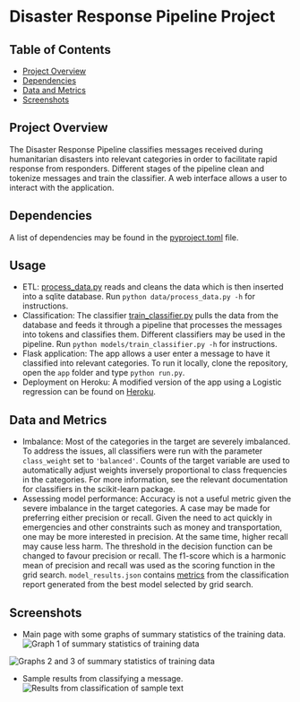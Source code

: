 # Disaster Response Pipeline Project

## Table of Contents
* [Project Overview](#project-overview)
* [Dependencies](#dependencies)
* [Data and Metrics](#data-and-metrics)
* [Screenshots](#screenshots)

## Project Overview

The Disaster Response Pipeline classifies messages received during humanitarian disasters into relevant categories in order to facilitate rapid response from responders. Different stages of the pipeline clean and tokenize messages and train the classifier. A web interface allows a user to interact with the application.

## Dependencies
A list of dependencies may be found in the [pyproject.toml](https://github.com/sunnykan/disaster_response_pipeline_project/blob/main/pyproject.toml?raw=true) file.

## Usage
* ETL: [process_data.py](https://github.com/sunnykan/disaster_response_pipeline_project/blob/main/data/process_data.py?raw=True) reads and cleans the data which is then inserted into a sqlite database. Run ```python data/process_data.py -h``` for instructions.
* Classification: The classifier [train_classifier.py](https://github.com/sunnykan/disaster_response_pipeline_project/blob/main/models/train_classifier.py?raw=True) pulls the data from the database and feeds it through a pipeline that processes the messages into tokens and classifies them. Different classifiers may be used in the pipeline. Run ```python models/train_classifier.py -h``` for instructions.
* Flask application: The app allows a user enter a message to have it classified into relevant categories. To run it locally, clone the repository, open the ```app``` folder and type ```python run.py```. 
* Deployment on Heroku: A modified version of the app using a Logistic regression can be found on [Heroku](https://disaster-response-ks.herokuapp.com/).

## Data and Metrics
* Imbalance: Most of the categories in the target are severely imbalanced. To address the issues, all classifiers were run with the parameter  ```class_weight``` set to ```'balanced'```. Counts of the target variable are used to automatically adjust weights inversely proportional to class frequencies in the categories. For more information, see the relevant documentation for classifiers in the scikit-learn package.
* Assessing model performance: Accuracy is not a useful metric given the severe imbalance in the target categories. A case may be made for preferring either precision or recall. Given the need to act quickly in emergencies and other constraints such as money and transportation, one may be more interested in precision. At the same time, higher recall may cause less harm. The threshold in the decision function can be changed to favour precision or recall. The f1-score which is a harmonic mean of precision and recall was used as the scoring function in the grid search. ```model_results.json``` contains [metrics](https://github.com/sunnykan/disaster_response_pipeline_project/blob/main/models/model_results.json?raw=true) from the classification report generated from the best model selected by grid search. 

## Screenshots
* Main page with some graphs of summary statistics of the training data. 
![Graph 1 of summary statistics of training data](https://github.com/sunnykan/disaster_response_pipeline_project/blob/main/images/index-page-graph1.png?raw=true)

![Graphs 2 and 3 of summary statistics of training data](https://github.com/sunnykan/disaster_response_pipeline_project/blob/main/images/index-page-graph-2-3.png?raw=true)

* Sample results from classifying a message.
![Results from classification of sample text](https://github.com/sunnykan/disaster_response_pipeline_project/blob/main/images/classification-page.png?raw=true)
